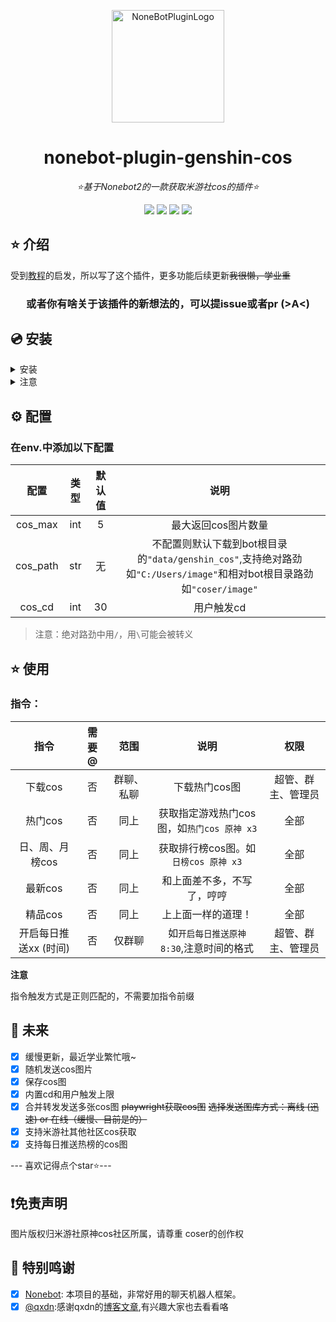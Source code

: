 
<div align="center">

<a href="https://v2.nonebot.dev/store"><img src="https://ghproxy.com/https://github.com/Cvandia/nonebot_plugin_genshin_cos/blob/main/res/ico.png" width="180" height="180" alt="NoneBotPluginLogo"></a>

</div>

<div align="center">

# nonebot-plugin-genshin-cos

_⭐基于Nonebot2的一款获取米游社cos的插件⭐_


</div>

<div align="center">
<a href="https://www.python.org/downloads/release/python-390/"><img src="https://img.shields.io/badge/python-3.8+-blue"></a>  <a href=""><img src="https://img.shields.io/badge/QQ-1141538825-yellow"></a> <a href="https://github.com/Cvandia/nonebot_plugin_genshin_cos/blob/main/LICENSE"><img src="https://img.shields.io/badge/license-MIT-blue"></a> <a href="https://v2.nonebot.dev/"><img src="https://img.shields.io/badge/Nonebot2-rc1+-red"></a>
</div>


## ⭐ 介绍

受到[教程](https://juejin.cn/post/6990320268010848286)的启发，所以写了这个插件，更多功能后续更新~~我很懒，学业重~~


<div align="center">

### 或者你有啥关于该插件的新想法的，可以提issue或者pr (>A<)

</div>

## 💿 安装

<details>
<summary>安装</summary>

pip 安装

```
pip install nonebot-plugin-genshin-cos
```
- 在nonebot的pyproject.toml中的plugins = ["xxx"]添加此插件

nb-cli安装

```
nb plugin install nonebot-plugin-genshin-cos --upgrade
```

git clone安装(不推荐)

- 运行
```git clone https://github.com/Cvandia/nonebot_plugin_genshin_cos```
- 在运行处
把文件夹`nonebot-plugin-genshen-cos`复制到bot根目录下的`src/plugins`(或者你创建bot时的其他名称`xxx/plugins`)

 
 </details>
 
 <details>
 <summary>注意</summary>
 
 推荐镜像站下载
  
 清华源```https://pypi.tuna.tsinghua.edu.cn/simple```
 
 阿里源```https://mirrors.aliyun.com/pypi/simple/```

</details>


## ⚙️ 配置
### 在env.中添加以下配置

| 配置 | 类型 | 默认值 | 说明 |
|:-----:|:----:|:----:|:---:|
|cos_max|int|5|最大返回cos图片数量|
|cos_path|str|无|不配置则默认下载到bot根目录的`"data/genshin_cos"`,支持绝对路劲如`"C:/Users/image"`和相对bot根目录路劲如`"coser/image"`
|cos_cd|int|30|用户触发cd|

> 注意：绝对路劲中用`/`，用`\`可能会被转义

## ⭐ 使用

### 指令：
| 指令 | 需要@ | 范围 | 说明 |权限|
|:-----:|:----:|:----:|:----:|:----:|
|下载cos|否|群聊、私聊|下载热门cos图|超管、群主、管理员|
|热门cos|否|同上|获取指定游戏热门cos图，如`热门cos 原神 x3`|全部|
|日、周、月榜cos|否|同上|获取排行榜cos图。如`日榜cos 原神 x3`|全部|
|最新cos|否|同上|和上面差不多，不写了，哼哼|全部|
|精品cos|否|同上|上上面一样的道理！|全部|
|开启每日推送xx (时间)|否|仅群聊|如`开启每日推送原神 8:30`,注意时间的格式|超管、群主、管理员|

**注意**

指令触发方式是正则匹配的，不需要加指令前缀

## 🌙 未来
 - [x] 缓慢更新，最近学业繁忙哦~
 - [x] 随机发送cos图片
 - [x] 保存cos图
 - [x] 内置cd和用户触发上限
 - [x] 合并转发发送多张cos图
~~playwright获取cos图~~
~~选择发送图库方式：离线 (迅速) or 在线（缓慢、目前是的）~~
 - [x] 支持米游社其他社区cos获取
 - [x] 支持每日推送热榜的cos图

--- 喜欢记得点个star⭐---

## ❗免责声明

图片版权归米游社原神cos社区所属，请尊重
coser的创作权



## 💝 特别鸣谢

- [x] [Nonebot](https://github.com/nonebot/nonebot2): 本项目的基础，非常好用的聊天机器人框架。
- [x] [@qxdn](https://github.com/qxdn):感谢qxdn的[博客文章](https://qianxu.run/2021/11/12/mihoyo-bbs-crawler/),有兴趣大家也去看看咯